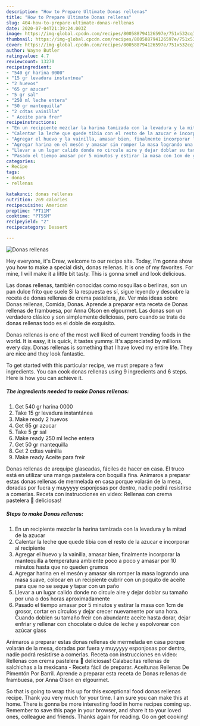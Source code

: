 ```yaml
---
description: "How to Prepare Ultimate Donas rellenas"
title: "How to Prepare Ultimate Donas rellenas"
slug: 404-how-to-prepare-ultimate-donas-rellenas
date: 2020-07-04T21:39:24.003Z
image: https://img-global.cpcdn.com/recipes/800588794126597e/751x532cq70/donas-rellenas-foto-principal.jpg
thumbnail: https://img-global.cpcdn.com/recipes/800588794126597e/751x532cq70/donas-rellenas-foto-principal.jpg
cover: https://img-global.cpcdn.com/recipes/800588794126597e/751x532cq70/donas-rellenas-foto-principal.jpg
author: Wayne Butler
ratingvalue: 4.7
reviewcount: 13270
recipeingredient:
- "540 gr harina 0000"
- "15 gr levadura instantnea"
- "2 huevos"
- "65 gr azucar"
- "5 gr sal"
- "250 ml leche entera"
- "50 gr mantequilla"
- "2 cdtas vainilla"
- " Aceite para frer"
recipeinstructions:
- "En un recipiente mezclar la harina tamizada con la levadura y la mitad de la azucar"
- "Calentar la leche que quede tibia con el resto de la azucar e incorporar al recipiente"
- "Agregar el huevo y la vainilla, amasar bien, finalmente incorporar la mantequilla a temperatura ambiente poco a poco y amasar por 10 minutos hasta que no queden grumos"
- "Agregar harina en el mesón y amasar sin romper la masa logrando una masa suave, colocar en un recipiente cubrir con un poquito de aceite para que no se seque y tapar con un paño"
- "Llevar a un lugar calido donde no circule aire y dejar doblar su tamaño por una o dos horas aproximadamente"
- "Pasado el tiempo amasar por 5 minutos y estirar la masa con 1cm de grosor, cortar en círculos y dejar crecer nuevamente por una hora. Cuando doblen su tamaño freír con abundante aceite hasta dorar, dejar enfriar y rellenar con chocolate o dulce de leche y espolvorear con azúcar glass"
categories:
- Recipe
tags:
- donas
- rellenas

katakunci: donas rellenas 
nutrition: 269 calories
recipecuisine: American
preptime: "PT11M"
cooktime: "PT55M"
recipeyield: "2"
recipecategory: Dessert

---
```



![Donas rellenas](https://img-global.cpcdn.com/recipes/800588794126597e/751x532cq70/donas-rellenas-foto-principal.jpg)

Hey everyone, it's Drew, welcome to our recipe site. Today, I'm gonna show you how to make a special dish, donas rellenas. It is one of my favorites. For mine, I will make it a little bit tasty. This is gonna smell and look delicious.

Las donas rellenas, también conocidas como rosquillas o berlinas, son un pan dulce frito que suele Si la respuesta es sí, sigue leyendo y descubre la receta de donas rellenas de crema pastelera, ¡te. Ver más ideas sobre Donas rellenas, Comida, Donas. Aprende a preparar esta receta de Donas rellenas de frambuesa, por Anna Olson en elgourmet. Las donas son un verdadero clásico y son simplemente deliciosas, pero cuando se trata de donas rellenas todo es el doble de exquisito.

Donas rellenas is one of the most well liked of current trending foods in the world. It is easy, it is quick, it tastes yummy. It's appreciated by millions every day. Donas rellenas is something that I have loved my entire life. They are nice and they look fantastic.


To get started with this particular recipe, we must prepare a few ingredients. You can cook donas rellenas using 9 ingredients and 6 steps. Here is how you can achieve it.

<!--inarticleads1-->

##### The ingredients needed to make Donas rellenas:

1. Get 540 gr harina 0000
1. Take 15 gr levadura instantánea
1. Make ready 2 huevos
1. Get 65 gr azucar
1. Take 5 gr sal
1. Make ready 250 ml leche entera
1. Get 50 gr mantequilla
1. Get 2 cdtas vainilla
1. Make ready  Aceite para freír


Donas rellenas de arequipe glaseadas, fáciles de hacer en casa. El truco está en utilizar una manga pastelera con boquilla fina. Animaros a preparar estas donas rellenas de mermelada en casa porque volarán de la mesa, doradas por fuera y muyyyyy esponjosas por dentro, nadie podrá resistirse a comerlas. Receta con instrucciones en video: Rellenas con crema pastelera 🤤 deliciosas! 

<!--inarticleads2-->

##### Steps to make Donas rellenas:

1. En un recipiente mezclar la harina tamizada con la levadura y la mitad de la azucar
1. Calentar la leche que quede tibia con el resto de la azucar e incorporar al recipiente
1. Agregar el huevo y la vainilla, amasar bien, finalmente incorporar la mantequilla a temperatura ambiente poco a poco y amasar por 10 minutos hasta que no queden grumos
1. Agregar harina en el mesón y amasar sin romper la masa logrando una masa suave, colocar en un recipiente cubrir con un poquito de aceite para que no se seque y tapar con un paño
1. Llevar a un lugar calido donde no circule aire y dejar doblar su tamaño por una o dos horas aproximadamente
1. Pasado el tiempo amasar por 5 minutos y estirar la masa con 1cm de grosor, cortar en círculos y dejar crecer nuevamente por una hora. Cuando doblen su tamaño freír con abundante aceite hasta dorar, dejar enfriar y rellenar con chocolate o dulce de leche y espolvorear con azúcar glass


Animaros a preparar estas donas rellenas de mermelada en casa porque volarán de la mesa, doradas por fuera y muyyyyy esponjosas por dentro, nadie podrá resistirse a comerlas. Receta con instrucciones en video: Rellenas con crema pastelera 🤤 deliciosas! Calabacitas rellenas de salchichas a la mexicana - Receta fácil de preparar. Aceitunas Rellenas De Pimentón Por Barril. Aprende a preparar esta receta de Donas rellenas de frambuesa, por Anna Olson en elgourmet. 

So that is going to wrap this up for this exceptional food donas rellenas recipe. Thank you very much for your time. I am sure you can make this at home. There is gonna be more interesting food in home recipes coming up. Remember to save this page in your browser, and share it to your loved ones, colleague and friends. Thanks again for reading. Go on get cooking!
